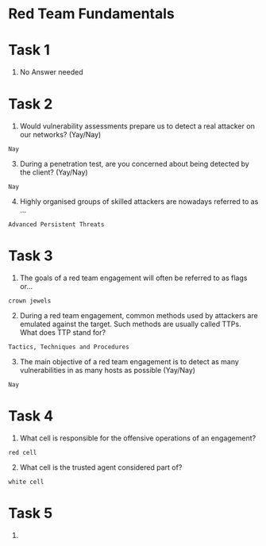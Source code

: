 # Red Team Fundamentals

# Task 1

1. No Answer needed

# Task 2
1. Would vulnerability assessments prepare us to detect a real attacker on our networks? (Yay/Nay)

`Nay`

3. During a penetration test, are you concerned about being detected by the client? (Yay/Nay)

`Nay`

4. Highly organised groups of skilled attackers are nowadays referred to as ...

`Advanced Persistent Threats`

# Task 3
1. The goals of a red team engagement will often be referred to as flags or...

`crown jewels`

2. During a red team engagement, common methods used by attackers are emulated against the target. Such methods are usually called TTPs. What does TTP stand for?

`Tactics, Techniques and Procedures`

3. The main objective of a red team engagement is to detect as many vulnerabilities in as many hosts as possible (Yay/Nay)

`Nay`

# Task 4
1. What cell is responsible for the offensive operations of an engagement?

`red cell`

2. What cell is the trusted agent considered part of?

`white cell`

# Task 5
1. 

